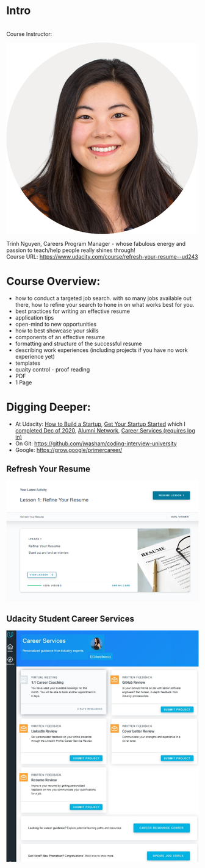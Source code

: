 # Intro
<br>
Course Instructor:<br>

![favorite](https://github.com/EO4wellness/leary-leerie/blob/master/images/favorite-udacity-instructor-trinh-n-600x600.png)


Trinh Nguyen, Careers Program Manager - whose fabulous energy and passion to teach/help people really shines through! <br>
Course URL: https://www.udacity.com/course/refresh-your-resume--ud243 <br>


# Course Overview:
* how to conduct a targeted job search.  with so many jobs available out there, how to refine your search to hone in on what works best for you. 
* best practices for writing an effective resume 
* application tips 
* open-mind to new opportunities 
* how to best showcase your skills 
* components of an effective resume 
* formatting and structure of the successful resume 
* describing work experiences (including projects if you have no work experience yet) 
* templates
* quaity control - proof reading
* PDF 
* 1 Page 

# Digging Deeper:  
* At Udacity: [How to Build a Startup](https://www.udacity.com/course/how-to-build-a-startup--ep245), [Get Your Startup Started](https://www.udacity.com/course/get-your-startup-started--ud806) which I [completed Dec of 2020](https://github.com/EO4wellness/leary-leerie/tree/master/Get-Your-Start-Up-Started), [Alumni Network](https://www.udacity.com/events/event/building-career-startup), [Career Services (requires log in)](https://classroom.udacity.com/career/main)
* On Git: https://github.com/jwasham/coding-interview-university 
* Google: https://grow.google/primercareer/ 

## Refresh Your Resume
![Udacity course completion](https://github.com/EO4wellness/leary-leerie/blob/master/images/Resume.png)

## Udacity Student Career Services 
![WorthIt](https://github.com/EO4wellness/leary-leerie/blob/master/images/Udacity-career-services-worth-it.jpg)
